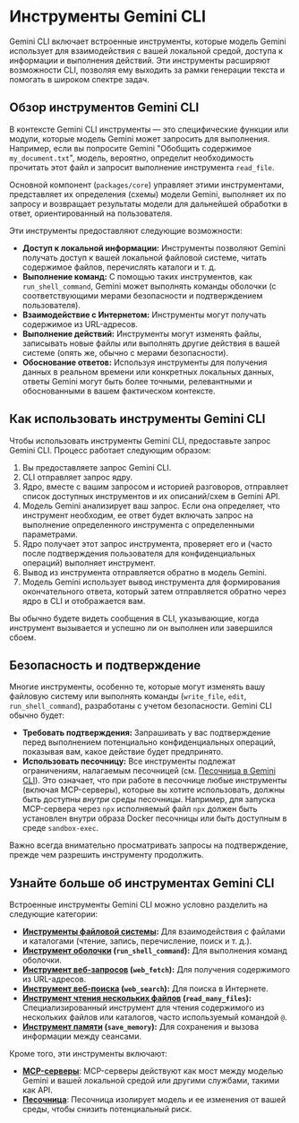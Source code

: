 # Инструменты Gemini CLI

Gemini CLI включает встроенные инструменты, которые модель Gemini использует для взаимодействия с вашей локальной средой, доступа к информации и выполнения действий. Эти инструменты расширяют возможности CLI, позволяя ему выходить за рамки генерации текста и помогать в широком спектре задач.

## Обзор инструментов Gemini CLI

В контексте Gemini CLI инструменты — это специфические функции или модули, которые модель Gemini может запросить для выполнения. Например, если вы попросите Gemini "Обобщить содержимое `my_document.txt`", модель, вероятно, определит необходимость прочитать этот файл и запросит выполнение инструмента `read_file`.

Основной компонент (`packages/core`) управляет этими инструментами, представляет их определения (схемы) модели Gemini, выполняет их по запросу и возвращает результаты модели для дальнейшей обработки в ответ, ориентированный на пользователя.

Эти инструменты предоставляют следующие возможности:

- **Доступ к локальной информации:** Инструменты позволяют Gemini получать доступ к вашей локальной файловой системе, читать содержимое файлов, перечислять каталоги и т. д.
- **Выполнение команд:** С помощью таких инструментов, как `run_shell_command`, Gemini может выполнять команды оболочки (с соответствующими мерами безопасности и подтверждением пользователя).
- **Взаимодействие с Интернетом:** Инструменты могут получать содержимое из URL-адресов.
- **Выполнение действий:** Инструменты могут изменять файлы, записывать новые файлы или выполнять другие действия в вашей системе (опять же, обычно с мерами безопасности).
- **Обоснование ответов:** Используя инструменты для получения данных в реальном времени или конкретных локальных данных, ответы Gemini могут быть более точными, релевантными и обоснованными в вашем фактическом контексте.

## Как использовать инструменты Gemini CLI

Чтобы использовать инструменты Gemini CLI, предоставьте запрос Gemini CLI. Процесс работает следующим образом:

1.  Вы предоставляете запрос Gemini CLI.
2.  CLI отправляет запрос ядру.
3.  Ядро, вместе с вашим запросом и историей разговоров, отправляет список доступных инструментов и их описаний/схем в Gemini API.
4.  Модель Gemini анализирует ваш запрос. Если она определяет, что инструмент необходим, ее ответ будет включать запрос на выполнение определенного инструмента с определенными параметрами.
5.  Ядро получает этот запрос инструмента, проверяет его и (часто после подтверждения пользователя для конфиденциальных операций) выполняет инструмент.
6.  Вывод из инструмента отправляется обратно в модель Gemini.
7.  Модель Gemini использует вывод инструмента для формирования окончательного ответа, который затем отправляется обратно через ядро в CLI и отображается вам.

Вы обычно будете видеть сообщения в CLI, указывающие, когда инструмент вызывается и успешно ли он выполнен или завершился сбоем.

## Безопасность и подтверждение

Многие инструменты, особенно те, которые могут изменять вашу файловую систему или выполнять команды (`write_file`, `edit`, `run_shell_command`), разработаны с учетом безопасности. Gemini CLI обычно будет:

- **Требовать подтверждения:** Запрашивать у вас подтверждение перед выполнением потенциально конфиденциальных операций, показывая вам, какое действие будет предпринято.
- **Использовать песочницу:** Все инструменты подлежат ограничениям, налагаемым песочницей (см. [Песочница в Gemini CLI](../sandbox.md)). Это означает, что при работе в песочнице любые инструменты (включая MCP-серверы), которые вы хотите использовать, должны быть доступны _внутри_ среды песочницы. Например, для запуска MCP-сервера через `npx` исполняемый файл `npx` должен быть установлен внутри образа Docker песочницы или быть доступным в среде `sandbox-exec`.

Важно всегда внимательно просматривать запросы на подтверждение, прежде чем разрешить инструменту продолжить.

## Узнайте больше об инструментах Gemini CLI

Встроенные инструменты Gemini CLI можно условно разделить на следующие категории:

- **[Инструменты файловой системы](./file-system.md):** Для взаимодействия с файлами и каталогами (чтение, запись, перечисление, поиск и т. д.).
- **[Инструмент оболочки](./shell.md) (`run_shell_command`):** Для выполнения команд оболочки.
- **[Инструмент веб-запросов](./web-fetch.md) (`web_fetch`):** Для получения содержимого из URL-адресов.
- **[Инструмент веб-поиска](./web-search.md) (`web_search`):** Для поиска в Интернете.
- **[Инструмент чтения нескольких файлов](./multi-file.md) (`read_many_files`):** Специализированный инструмент для чтения содержимого из нескольких файлов или каталогов, часто используемый командой `@`.
- **[Инструмент памяти](./memory.md) (`save_memory`):** Для сохранения и вызова информации между сеансами.

Кроме того, эти инструменты включают:

- **[MCP-серверы](./mcp-server.md)**: MCP-серверы действуют как мост между моделью Gemini и вашей локальной средой или другими службами, такими как API.
- **[Песочница](../sandbox.md)**: Песочница изолирует модель и ее изменения от вашей среды, чтобы снизить потенциальный риск.
